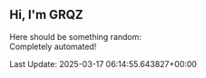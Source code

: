 ## Hi, I'm GRQZ
Here should be something random:  
Completely automated!

Last Update: 2025-03-17 06:14:55.643827+00:00
